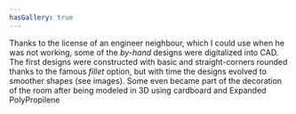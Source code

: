 ```yaml
---
hasGallery: true
---
```

Thanks to the license of an engineer neighbour, which I could use when he was not working, some of the _by-hand_ designs
were digitalized into CAD. The first designs were constructed with basic and straight-corners rounded thanks to the famous
_fillet_ option, but with time the designs evolved to smoother shapes (see images).
Some even became part of the decoration of the room after being modeled in 3D using cardboard and Expanded PolyPropilene